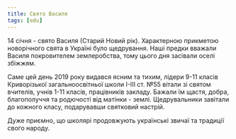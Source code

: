```yaml
---
title: Свято Василя
tags: [edu]
---
```


14 січня - свято Василя (Старий Новий рік). Характерною прикметою новорічного свята в Україні було щедрування. Наші предки вважали Василя покровителем землеробства, тому цього дня засівали оселі збіжжям.

Саме цей день 2019 року видався ясним та тихим, лідери 9-11 класів Криворізької загальноосвітньої школи І-ІІІ ст. №55 вітали зі святом вчителів, учнів 1-11 класів, працівників закладу. Бажали їм щастя, добра, благополуччя та родючості від матінки - землі. Щедрувальники завітали до кожного класу, подарувавши святковий настрій.

Дуже приємно, що школярі продовжують українські звичаї та традиції свого народу.

<youtube id="QV7lMFgwrMQ"></youtube>

<slideshow></slideshow>
